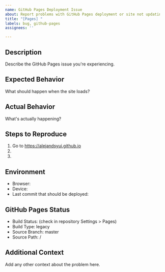 ```yaml
---
name: GitHub Pages Deployment Issue
about: Report problems with GitHub Pages deployment or site not updating
title: "[Pages] "
labels: bug, github-pages
assignees: ''

---
```


## Description
Describe the GitHub Pages issue you're experiencing.

## Expected Behavior
What should happen when the site loads?

## Actual Behavior
What's actually happening?

## Steps to Reproduce
1. Go to https://alejandsyui.github.io
2. 
3. 

## Environment
- Browser: 
- Device: 
- Last commit that should be deployed: 

## GitHub Pages Status
- Build Status: (check in repository Settings > Pages)
- Build Type: legacy
- Source Branch: master
- Source Path: /

## Additional Context
Add any other context about the problem here.
